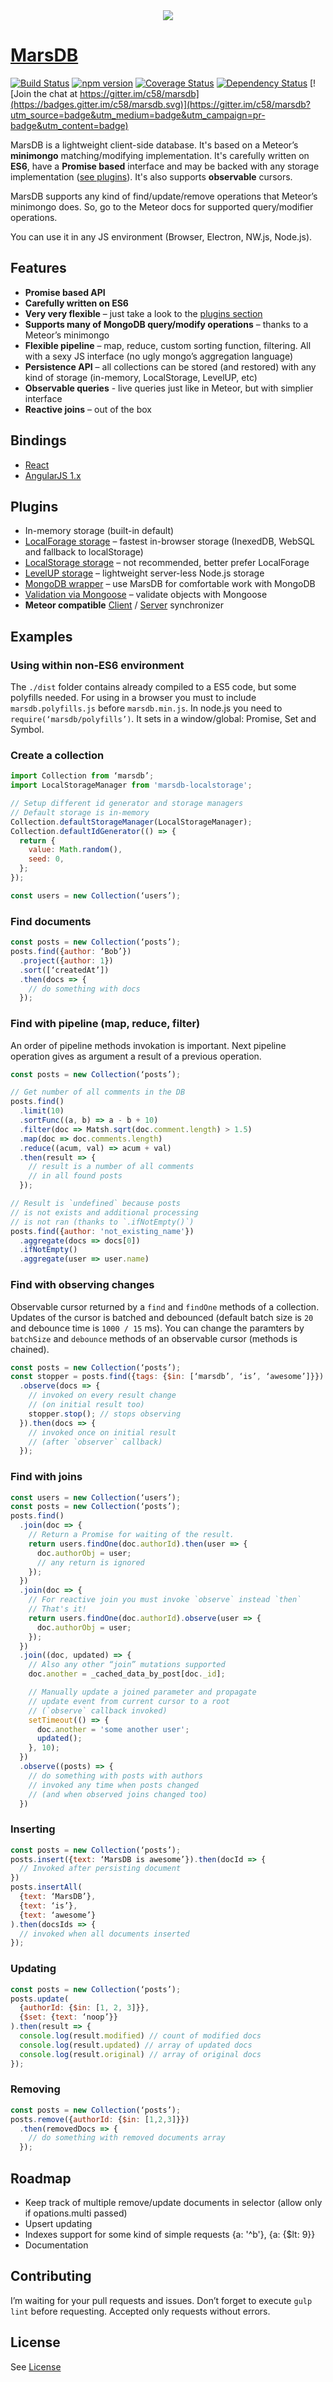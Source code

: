 <div style="text-align:center"><img src="https://static.studytime.me/marsdb.png" /></div>

[MarsDB](https://github.com/c58/marsdb)
=========

[![Build Status](https://travis-ci.org/c58/marsdb.svg?branch=master)](https://travis-ci.org/c58/marsdb)
[![npm version](https://badge.fury.io/js/marsdb.svg)](https://www.npmjs.com/package/marsdb)
[![Coverage Status](https://coveralls.io/repos/c58/marsdb/badge.svg?branch=master&service=github)](https://coveralls.io/github/c58/marsdb?branch=master)
[![Dependency Status](https://david-dm.org/c58/marsdb.svg)](https://david-dm.org/c58/marsdb)
[![Join the chat at https://gitter.im/c58/marsdb](https://badges.gitter.im/c58/marsdb.svg)](https://gitter.im/c58/marsdb?utm_source=badge&utm_medium=badge&utm_campaign=pr-badge&utm_content=badge)

MarsDB is a lightweight client-side database.
It's based on a Meteor’s **minimongo** matching/modifying implementation. It's carefully written on **ES6**, have a **Promise based** interface and may be backed with any storage implementation ([see plugins](https://github.com/c58/marsdb#plugins)). It's also supports **observable** cursors.

MarsDB supports any kind of find/update/remove operations that Meteor’s minimongo does. So, go to the Meteor docs for supported query/modifier operations.

You can use it in any JS environment (Browser, Electron, NW.js, Node.js).

## Features

* **Promise based API**
* **Carefully written on ES6**
* **Very very flexible** – just take a look to the [plugins section](https://github.com/c58/marsdb#plugins)
* **Supports many of MongoDB query/modify operations** – thanks to a Meteor’s minimongo
* **Flexible pipeline** – map, reduce, custom sorting function, filtering. All with a sexy JS interface (no ugly mongo’s aggregation language)
* **Persistence API** – all collections can be stored (and restored) with any kind of storage (in-memory, LocalStorage, LevelUP, etc)
* **Observable queries** - live queries just like in Meteor, but with simplier interface
* **Reactive joins** – out of the box

## Bindings

* [React](https://github.com/c58/marsdb-react)
* [AngularJS 1.x](https://github.com/c58/marsdb-angular)

## Plugins

* In-memory storage (built-in default)
* [LocalForage storage](https://github.com/c58/marsdb-localforage) – fastest in-browser storage (InexedDB, WebSQL and fallback to localStorage)
* [LocalStorage storage](https://github.com/c58/marsdb-localstorage) – not recommended, better prefer LocalForage
* [LevelUP storage](https://github.com/c58/marsdb-levelup) – lightweight server-less Node.js storage
* [MongoDB wrapper](https://github.com/c58/marsdb-mongo) – use MarsDB for comfortable work with MongoDB
* [Validation via Mongoose](https://github.com/c58/marsdb-validation) – validate objects with Mongoose
* **Meteor compatible** [Client](https://github.com/c58/marsdb-sync-client) / [Server](https://github.com/c58/marsdb-sync-server) synchronizer

## Examples

### Using within non-ES6 environment
The `./dist` folder contains already compiled to a ES5 code, but some polyfills needed. For using in a browser you must to include `marsdb.polyfills.js` before `marsdb.min.js`. In node.js you need to `require(‘marsdb/polyfills’)`.
It sets in a window/global: Promise, Set and Symbol.

### Create a collection
```javascript
import Collection from ‘marsdb’;
import LocalStorageManager from 'marsdb-localstorage';

// Setup different id generator and storage managers
// Default storage is in-memory
Collection.defaultStorageManager(LocalStorageManager);
Collection.defaultIdGenerator(() => {
  return {
    value: Math.random(),
    seed: 0,
  };
});

const users = new Collection(‘users’);
```
### Find documents
```javascript
const posts = new Collection(‘posts’);
posts.find({author: ‘Bob’})
  .project({author: 1})
  .sort([‘createdAt’])
  .then(docs => {
    // do something with docs
  });
```
### Find with pipeline (map, reduce, filter)
An order of pipeline methods invokation is important. Next pipeline operation gives as argument a result of a previous operation.
```javascript
const posts = new Collection(‘posts’);

// Get number of all comments in the DB
posts.find()
  .limit(10)
  .sortFunc((a, b) => a - b + 10)
  .filter(doc => Matsh.sqrt(doc.comment.length) > 1.5)
  .map(doc => doc.comments.length)
  .reduce((acum, val) => acum + val)
  .then(result => {
    // result is a number of all comments
    // in all found posts
  });

// Result is `undefined` because posts
// is not exists and additional processing
// is not ran (thanks to `.ifNotEmpty()`)
posts.find({author: 'not_existing_name'})
  .aggregate(docs => docs[0])
  .ifNotEmpty()
  .aggregate(user => user.name)
```
### Find with observing changes
Observable cursor returned by a `find` and `findOne` methods of a collection. Updates of the cursor is batched and debounced (default batch size is `20` and debounce time is `1000 / 15` ms). You can change the paramters by `batchSize` and `debounce` methods of an observable cursor (methods is chained).

```javascript
const posts = new Collection(‘posts’);
const stopper = posts.find({tags: {$in: [‘marsdb’, ‘is’, ‘awesome’]}})
  .observe(docs => {
    // invoked on every result change
    // (on initial result too)
    stopper.stop(); // stops observing
  }).then(docs => {
    // invoked once on initial result
    // (after `observer` callback)
  });
```

### Find with joins
```javascript
const users = new Collection(‘users’);
const posts = new Collection(‘posts’);
posts.find()
  .join(doc => {
    // Return a Promise for waiting of the result.
    return users.findOne(doc.authorId).then(user => {
      doc.authorObj = user;
      // any return is ignored
    });
  })
  .join(doc => {
    // For reactive join you must invoke `observe` instead `then`
    // That's it!
    return users.findOne(doc.authorId).observe(user => {
      doc.authorObj = user;
    });
  })
  .join((doc, updated) => {
    // Also any other “join” mutations supported
    doc.another = _cached_data_by_post[doc._id];

    // Manually update a joined parameter and propagate
    // update event from current cursor to a root
    // (`observe` callback invoked)
    setTimeout(() => {
      doc.another = 'some another user';
      updated();
    }, 10);
  })
  .observe((posts) => {
    // do something with posts with authors
    // invoked any time when posts changed
    // (and when observed joins changed too)
  })
```
### Inserting
```javascript
const posts = new Collection(‘posts’);
posts.insert({text: ‘MarsDB is awesome’}).then(docId => {
  // Invoked after persisting document
})
posts.insertAll(
  {text: ‘MarsDB’},
  {text: ‘is’},
  {text: ‘awesome’}
).then(docsIds => {
  // invoked when all documents inserted
});
```
### Updating
```javascript
const posts = new Collection(‘posts’);
posts.update(
  {authorId: {$in: [1, 2, 3]}},
  {$set: {text: ‘noop’}}
).then(result => {
  console.log(result.modified) // count of modified docs
  console.log(result.updated) // array of updated docs
  console.log(result.original) // array of original docs
});
```
### Removing
```javascript
const posts = new Collection(‘posts’);
posts.remove({authorId: {$in: [1,2,3]}})
  .then(removedDocs => {
    // do something with removed documents array
  });
```

## Roadmap
* Keep track of multiple remove/update documents in selector (allow only if opations.multi passed)
* Upsert updating
* Indexes support for some kind of simple requests {a: '^b'}, {a: {$lt: 9}}
* Documentation

## Contributing
I’m waiting for your pull requests and issues.
Don’t forget to execute `gulp lint` before requesting. Accepted only requests without errors.

## License
See [License](LICENSE)
